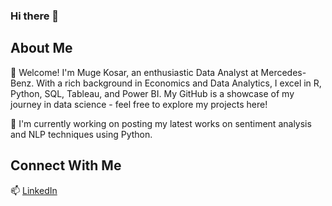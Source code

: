 ### Hi there 👋

## About Me
🌟 Welcome! I'm Muge Kosar, an enthusiastic Data Analyst at Mercedes-Benz. With a rich background in Economics and Data Analytics, I excel in R, Python, SQL, Tableau, and Power BI. My GitHub is a showcase of my journey in data science - feel free to explore my projects here! 

🚀 I'm currently working on posting my latest works on sentiment analysis and NLP techniques using Python.

## Connect With Me
📫 [LinkedIn](https://www.linkedin.com/in/muge-kosar/)

